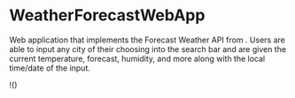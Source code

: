 # WeatherForecastWebApp
Web application that implements the Forecast Weather API from [](WeatherAPI.com). Users are able to input any city of their choosing into the search bar and are given the current temperature, forecast, humidity, and more along with the local time/date of the input.

!()


